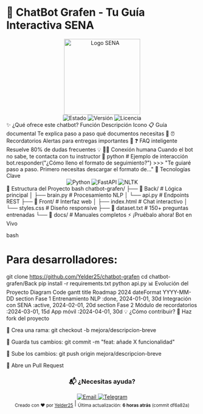 
# **🤖 ChatBot Grafen - Tu Guía Interactiva SENA**
<div align="center"> <img src="https://www.sena.edu.co/es-co/PublishingImages/logo-sena.png" width="200" alt="Logo SENA"> <br> <img src="https://img.shields.io/badge/Estado-En%20Producción-brightgreen" alt="Estado"> <img src="https://img.shields.io/badge/Versión-1.0.0-blue" alt="Versión"> <img src="https://img.shields.io/badge/Licencia-MIT-orange" alt="Licencia"> </div>
✨ ¿Qué ofrece este chatbot?
Función	Descripción	Icono
📋 Guía documental	Te explica paso a paso qué documentos necesitas	📄
⏰ Recordatorios	Alertas para entregas importantes	🔔
❓ FAQ inteligente	Resuelve 80% de dudas frecuentes	💡
👨‍🏫 Conexión humana	Cuando el bot no sabe, te contacta con tu instructor	👥
python
# Ejemplo de interacción
bot.responder("¿Cómo lleno el formato de seguimiento?")
>>> "Te guiaré paso a paso. Primero necesitas descargar el formato de..."
🚀 Tecnologías Clave
<div align="center"> <img src="https://img.shields.io/badge/Python-3.9+-blue?logo=python" alt="Python"> <img src="https://img.shields.io/badge/FastAPI-0.68-green?logo=fastapi" alt="FastAPI"> <img src="https://img.shields.io/badge/NLTK-3.6.1-lightgrey?logo=nltk" alt="NLTK"> </div>
📂 Estructura del Proyecto
bash
chatbot-grafen/
├── 📁 Back/          # Lógica principal
│   ├── brain.py     # Procesamiento NLP
│   └── api.py       # Endpoints REST
├── 📁 Front/         # Interfaz web
│   ├── index.html   # Chat interactivo
│   └── styles.css   # Diseño responsive
├── 📜 dataset.txt    # 150+ preguntas entrenadas
└── 📄 docs/          # Manuales completos
⚡ ¡Pruébalo ahora!
Bot en Vivo

bash
# Para desarrolladores:
git clone https://github.com/Yelder25/chatbot-grafen
cd chatbot-grafen/Back
pip install -r requirements.txt
python api.py
📊 Evolución del Proyecto
Diagram
Code
gantt
    title Roadmap 2024
    dateFormat  YYYY-MM-DD
    section Fase 1
    Entrenamiento NLP       :done, 2024-01-01, 30d
    Integración con SENA    :active, 2024-02-01, 20d
    section Fase 2
    Módulo de recordatorios :2024-03-01, 15d
    App móvil              :2024-04-01, 30d
💡 ¿Cómo contribuir?
🍴 Haz fork del proyecto

🌿 Crea una rama: git checkout -b mejora/descripcion-breve

💾 Guarda tus cambios: git commit -m "feat: añade X funcionalidad"

🚀 Sube los cambios: git push origin mejora/descripcion-breve

🔄 Abre un Pull Request

<div align="center"> <h3>📬 ¿Necesitas ayuda?</h3> <a href="mailto:contacto@ejemplo.com"> <img src="https://img.shields.io/badge/Contacto-Email-red" alt="Email"> </a> <a href="https://t.me/usuario"> <img src="https://img.shields.io/badge/Soporte-Telegram-blue" alt="Telegram"> </a> </div>
<div align="center"> <sub>Creado con ❤️ por <a href="https://github.com/Yelder25">Yelder25</a></sub> | <sub>Última actualización: <b>6 horas atrás</b> (commit df6a82a)</sub> </div>
